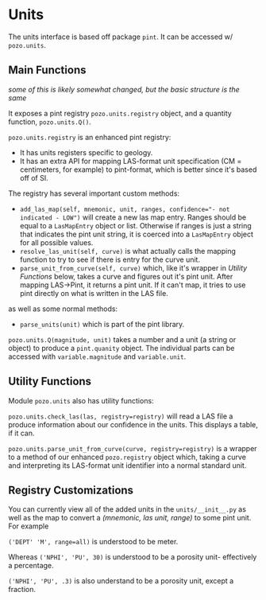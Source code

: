 # Units
The units interface is based off package `pint`. It can be accessed w/ `pozo.units`.

## Main Functions

*some of this is likely somewhat changed, but the basic structure is the same*

It exposes a pint registry `pozo.units.registry` object, and a quantity function, `pozo.units.Q()`.

`pozo.units.registry` is an enhanced pint registry:

* It has units registers specific to geology.
* It has an extra API for mapping LAS-format unit specification (CM = centimeters, for example) to pint-format, which is better since it's based off of SI.

The registry has several important custom methods:

* `add_las_map(self, mnemonic, unit, ranges, confidence="- not indicated - LOW")` will create a new las map entry. Ranges should be equal to a `LasMapEntry` object or list. Otherwise if ranges is just a string that indicates the pint unit string, it is coerced into a `LasMapEntry` object for all possible values.
* `resolve_las_unit(self, curve)` is what actually calls the mapping function to try to see if there is entry for the curve unit.
* `parse_unit_from_curve(self, curve)` which, like it's wrapper in _Utility Functions_ below, takes a curve and figures out it's pint unit. After mapping LAS->Pint, it returns a pint unit. If it can't map, it tries to use pint directly on what is written in the LAS file.

as well as some normal methods:
* `parse_units(unit)` which is part of the pint library.

`pozo.units.Q(magnitude, unit)` takes a number and a unit (a string or object) to produce a `pint.quanity` object. The individual parts can be accessed with `variable.magnitude` and `variable.unit`.

## Utility Functions
Module `pozo.units` also has utility functions:

`pozo.units.check_las(las, registry=registry)` will read a LAS file a produce information about our confidence in the units. This displays a table, if it can.

`pozo.units.parse_unit_from_curve(curve, registry=registry)` is a wrapper to a method of our enhanced `pozo.registry` object which, taking a curve and interpreting its LAS-format unit identifier into a normal standard unit.


## Registry Customizations
You can currently view all of the added units in the `units/__init__.py` as well as the map to convert a _(mnemonic, las unit, range)_ to some pint unit. For example 

`('DEPT' 'M', range=all)` is understood to be meter. 

Whereas `('NPHI', 'PU', 30)` is understood to be a porosity unit- effectively a percentage. 

`('NPHI', 'PU', .3)` is also understand to be a porosity unit, except a fraction. 
